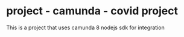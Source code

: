 # project - camunda - covid project

This is a project that uses camunda 8 nodejs sdk for integration